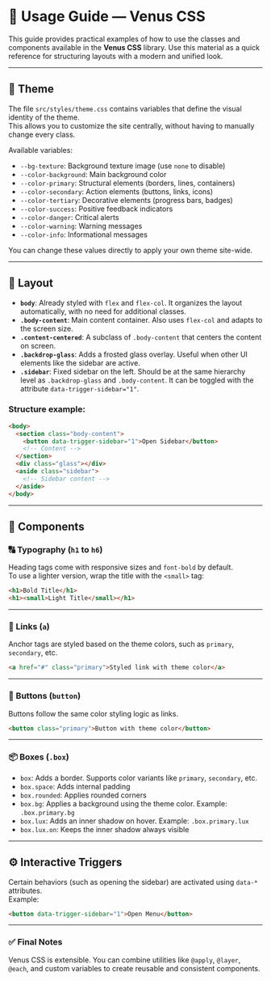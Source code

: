 # 📘 Usage Guide — Venus CSS

This guide provides practical examples of how to use the classes and components available in the **Venus CSS** library. Use this material as a quick reference for structuring layouts with a modern and unified look.

---

## 🎨 Theme

The file `src/styles/theme.css` contains variables that define the visual identity of the theme.  
This allows you to customize the site centrally, without having to manually change every class.

Available variables:

- `--bg-texture`: Background texture image (use `none` to disable)
- `--color-background`: Main background color
- `--color-primary`: Structural elements (borders, lines, containers)
- `--color-secondary`: Action elements (buttons, links, icons)
- `--color-tertiary`: Decorative elements (progress bars, badges)
- `--color-success`: Positive feedback indicators
- `--color-danger`: Critical alerts
- `--color-warning`: Warning messages
- `--color-info`: Informational messages

You can change these values directly to apply your own theme site-wide.

---

## 🧱 Layout

- **`body`**: Already styled with `flex` and `flex-col`. It organizes the layout automatically, with no need for additional classes.
- **`.body-content`**: Main content container. Also uses `flex-col` and adapts to the screen size.
- **`.content-centered`**: A subclass of `.body-content` that centers the content on screen.
- **`.backdrop-glass`**: Adds a frosted glass overlay. Useful when other UI elements like the sidebar are active.
- **`.sidebar`**: Fixed sidebar on the left. Should be at the same hierarchy level as `.backdrop-glass` and `.body-content`. It can be toggled with the attribute `data-trigger-sidebar="1"`.

### Structure example:

```html
<body>
  <section class="body-content">
    <button data-trigger-sidebar="1">Open Sidebar</button>
    <!-- Content -->
  </section>
  <div class="glass"></div>
  <aside class="sidebar">
    <!-- Sidebar content -->
  </aside>
</body>
```

---

## 🧩 Components

### 🔠 Typography (`h1` to `h6`)

Heading tags come with responsive sizes and `font-bold` by default.  
To use a lighter version, wrap the title with the `<small>` tag:

```html
<h1>Bold Title</h1>
<h1><small>Light Title</small></h1>
```

---

### 🔗 Links (`a`)

Anchor tags are styled based on the theme colors, such as `primary`, `secondary`, etc.

```html
<a href="#" class="primary">Styled link with theme color</a>
```

---

### 🔘 Buttons (`button`)

Buttons follow the same color styling logic as links.

```html
<button class="primary">Button with theme color</button>
```

---

### 📦 Boxes (`.box`)

- `box`: Adds a border. Supports color variants like `primary`, `secondary`, etc.
- `box.space`: Adds internal padding
- `box.rounded`: Applies rounded corners
- `box.bg`: Applies a background using the theme color. Example: `.box.primary.bg`
- `box.lux`: Adds an inner shadow on hover. Example: `.box.primary.lux`
- `box.lux.on`: Keeps the inner shadow always visible

---

## ⚙️ Interactive Triggers

Certain behaviors (such as opening the sidebar) are activated using `data-*` attributes.  
Example:

```html
<button data-trigger-sidebar="1">Open Menu</button>
```

---

### ✅ Final Notes

Venus CSS is extensible. You can combine utilities like `@apply`, `@layer`, `@each`, and custom variables to create reusable and consistent components.
